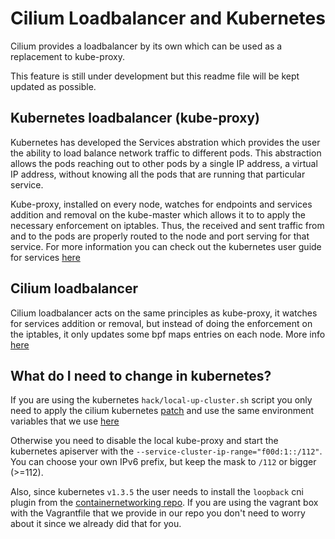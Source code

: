 # Cilium Loadbalancer and Kubernetes

Cilium provides a loadbalancer by its own which can be used as a replacement to kube-proxy.

This feature is still under development but this readme file will be kept updated as
possible.

## Kubernetes loadbalancer (kube-proxy)

Kubernetes has developed the Services abstration which provides the user the ability to
load balance network traffic to different pods. This abstraction allows the pods
reaching out to other pods by a single IP address, a virtual IP address, without
knowing all the pods that are running that particular service.

Kube-proxy, installed on every node, watches for endpoints and services addition and
removal on the kube-master which allows it to to apply the necessary enforcement on
iptables. Thus, the received and sent traffic from and to the pods are properly routed to
the node and port serving for that service. For more information you can check out
the kubernetes user guide for services [here](http://kubernetes.io/docs/user-guide/services)

## Cilium loadbalancer

Cilium loadbalancer acts on the same principles as kube-proxy, it watches for services
addition or removal, but instead of doing the enforcement on the iptables, it only
updates some bpf maps entries on each node. More info [here](https://github.com/cilium/cilium/pull/109)

## What do I need to change in kubernetes?

If you are using the kubernetes `hack/local-up-cluster.sh` script you only need to
apply the cilium kubernetes [patch](../examples/kubernetes/kubernetes-v1.3.7.patch) and
use the same environment variables that we use [here](../examples/kubernetes/env-kube.sh)

Otherwise you need to disable the local kube-proxy and start the kubernetes apiserver
with the `--service-cluster-ip-range="f00d:1::/112"`. You can choose your own IPv6
prefix, but keep the mask to `/112` or bigger (>=112).

Also, since kubernetes `v1.3.5` the user needs to install the `loopback` cni plugin from
the [containernetworking repo](https://github.com/containernetworking/cni/releases/tag/v0.3.0).
If you are using the vagrant box with the Vagrantfile that we provide in our repo you
don't need to worry about it since we already did that for you.
